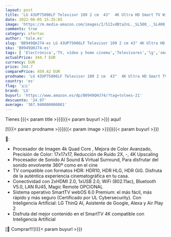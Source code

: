 ```yaml
---
layout: post
title: 'LG 43UP75006LF Televisor 109 2 cm  43"  4K Ultra HD Smart TV WiFi Negro'
date: 2022-06-05 15:35:03
image: 'https://m.media-amazon.com/images/I/51IvdBta2nL._SL500_._SL400_.jpg'
comments: true
category: ofertas
author: 'tole.es'
slug: 'B0949QHJ74-es LG 43UP75006LF Televisor 109 2 cm 43" 4K Ultra HD Smart TV...'
sku: 'B0949QHJ74-es'
tags: [ 'Electrónica','TV, vídeo y home cinema','Televisores','lg','smart','televisor','tv','🇪🇸', ]
actualPrice: 344.7 EUR
currency: EUR
price: 344.7
comparePrice: 459.42 EUR
prodname: 'LG 43UP75006LF Televisor 109 2 cm  43"  4K Ultra HD Smart TV WiFi Negro'
country: 'es'
flag: '🇪🇸'
brand: 'LG'
buyurl: 'https://www.amazon.es/dp/B0949QHJ74/?tag=tolees-21'
descuento: '24.97'
average: '367.940000000001'
---
```


Tienes [{{< param title >}}]({{< param buyurl >}}) aqui!

[![{{< param prodname >}}]({{< param image >}})]({{< param buyurl >}})

🔎:

- Procesador de Imagen 4k Quad Core , Mejora de Color Avanzado, Precisión de Color: 17x17x17, Reducción de Ruido 2X, -, 4K Upscaling
- Procesador de Sonido AI Sound & Virtual Surround, Para disfrutar del sonido envolvente 360º como en el cine
- TV compatible con formatos HDR: HDR10, HDR HLG, HDR GiG. Disfruta de la auténtica experiencia cinematográfica en tu casa.
- Conectividad con 2xHDMI 2.0, 1xUSB 2.0, WiFi (802.11ac), Bluetooth V5.0, LAN RJ45, Magic Remote OPCIONAL
- Sistema operativo SmartTV webOS 6.0 Premium: el más fácil, más rápido y más seguro (Certificado por UL Cybersecurity). Con Inteligencia Artificial: LG ThinQ AI, Asistente de Google, Alexa y Air Play 2
- Disfruta del mejor contenido en el SmartTV 4K compatible con Inteligencia Artificial

[🛒 Comprar!!!]({{< param buyurl >}})
